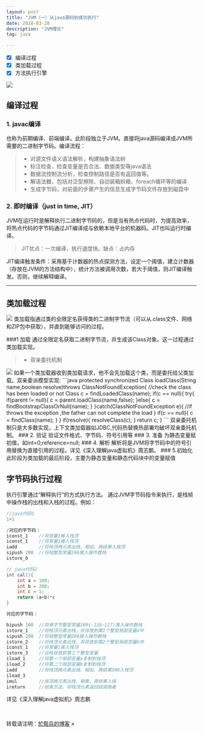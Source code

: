```yaml
---
layout: post
title: "JVM（一）从java源码到成功执行"
date: 2018-03-28 
description: "JVM理论"
tag: java  

---     
```


- [x] 编译过程
- [x] 类加载过程
- [x] 方法执行引擎

<img src="{{site.baseurl}}/images/posts/compiler.JPG"/>



## 编译过程

### 1. javac编译
也称为前期编译、前端编译。此阶段独立于JVM。直接将java源码编译成JVM所需要的二进制字节码。编译流程：
> * 对源文件语义语法解析，构建抽象语法树
> * 标注检查，检查变量是否合法、数据类型等java语法
> * 数据流控制流分析，检查控制路径是否有返回值等。
> * 解语法糖，包括对泛型擦除、自动装箱拆箱、foreach循环等的编译
> * 生成字节码，对前面的步骤产生的信息生成字节码文件存放到磁盘中

### 2. 即时编译（just in time, JIT）
JVM在运行时是解释执行二进制字节码的，但是当有热点代码时，为提高效率，将热点代码的字节码通过JIT编译成与依赖本地平台的机器码。JIT也叫运行时编译。

> JIT优点：一次编译，执行速度快。缺点：占内存

JIT编译触发条件：采用基于计数器的热点探测方法，设定一个阈值，建立计数器（存放在JVM的方法结构中），统计方法被调用次数，若大于阈值，则JIT编译触发。否则，继续解释编译。
____
## 类加载过程
<img src="{{site.baseurl}}/images/posts/classLoad.JPG"/>
类加载指通过类的全限定名获得类的二进制字节流（可以从.class文件、网络和ZIP包中获取），并直到能够访问的过程。

###1 加载
通过全限定名获取二进制字节流，并生成该Class对象。这一过程通过类加载实现。
> * 双亲委托机制

<img src="{{site.baseurl}}/images/posts/shuangqin.JPG"/>
如果一个类加载器收到类加载请求，他不会先加载这个类，而是委托给父类加载。双亲委派模型实现:
```java
protected synchronized Class<?> loadClass(String name,boolean resolve)throws ClassNotFoundException{
    //check the class has been loaded or not
    Class c = findLoadedClass(name);
    if(c == null){
        try{
            if(parent != null){
                c = parent.loadClass(name,false);
            }else{
                c = findBootstrapClassOrNull(name);
            }
        }catch(ClassNotFoundException e){
            //if throws the exception ,the father can not complete the load
        }
        if(c == null){
            c = findClass(name);
        }
    }
    if(resolve){
        resolveClass(c);
    }
    return c;
}
```
双亲委托机制只是大多数实现，上下文类加载器如JDBC,代码热替换热部署均破坏双亲委托机制。
### 2. 验证
验证文件格式、字节码、符号引用等
### 3. 准备
为静态变量赋初值，如int=0;reference=null;
### 4. 解析
解析将是JVM将字节码中的符号引用替换为直接引用的过程。详见《深入理解java虚拟机》周志鹏。
### 5.初始化
此阶段为类加载的最后阶段，主要为静态变量和静态代码块中的变量赋值


## 字节码执行过程
执行引擎通过“解释执行”的方式执行方法。
通过JVM字节码指令来执行，是栈帧中操作栈的出栈和入栈的过程。例如：

```java
//java代码1
1+1

/对应的字节码：
iconst_1    //将常量1推入栈顶
iconst_1    //将常量1推入栈顶
iadd        //将栈顶两元素出栈、相加、再结果入栈顶
sipush 200  //将短整型常量200推入操作数栈
istore_0
```


```java
// java代码2
int cal(){
	int a = 100;
	int b = 200;
	int c = 1;
	return (a+b)*c
}

对应的字节码：

bipush 100  //将单字节整型常量100(-128~127)推入操作数栈
istore_1    //将栈顶元素出栈，并存放到第1个整型局部变量a中
sipush 200  //将短整型常量200推入操作数栈
istore_2    //将栈顶元素出栈，并存放到第2个整型局部变量b中
iconst_1    //将常量1推入栈顶
istore_3    //出栈存放到第三个整型变量
iload_1     //将第一个局部变量a复制到栈顶
iload_2     //将第二个局部变量b复制到栈顶 
iadd        //将栈顶两元素出栈、相加、再结果300入栈顶
iload_3
imul        //栈顶两元素出栈、相乘、再结果入栈
ireturn     //结束方法，将栈顶元素返回给调用者
```
详见《深入理解java虚拟机》周志鹏

<br>

转载请注明：[於帮兵的博客](http://yubangbing.github.io) » 